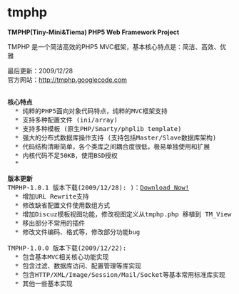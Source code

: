 tmphp
=========

<b>TMPHP(Tiny-Mini&Tiema) PHP5 Web Framework Project</b>

TMPHP 是一个简洁高效的PHP5 MVC框架，基本核心特点是：简洁、高效、优雅

最后更新：2009/12/28 <br />
官方网站：http://tmphp.googlecode.com

<pre>

<b>核心特点</b>
  * 纯粹的PHP5面向对象代码特点，纯粹的MVC框架支持
  * 支持多种配置文件 (ini/array)
  * 支持多种模板 (原生PHP/Smarty/phplib template)
  * 强大的分布式数据库操作支持 (支持包括Master/Slave数据库架构)
  * 代码结构清晰简单，各个类库之间耦合度很低，极易单独使用和扩展
  * 内核代码不足50KB，使用BSD授权
  * 
  
<b>版本更新</b>
TMPHP-1.0.1 版本下载(2009/12/28): )：<a href="http://heiyeluren.googlecode.com/files/tmphp-framework-1.0.1.zip">Download Now!</a>
  * 增加URL Rewrite支持
  * 修改缺省配置文件使用数组方式
  * 增加Discuz模板视图功能，修改视图定义从tmphp.php 移植到 TM_View
  * 移出部分不常用的插件
  * 修改文件编码、格式等，修改部分功能bug

TMPHP-1.0.0 版本下载(2009/12/22): 
  * 包含基本MVC相关核心功能实现
  * 包含过滤、数据库访问、配置管理等库实现
  * 包含HTTP/XML/Image/Session/Mail/Socket等基本常用标准库实现
  * 其他一些基本实现

</pre>



